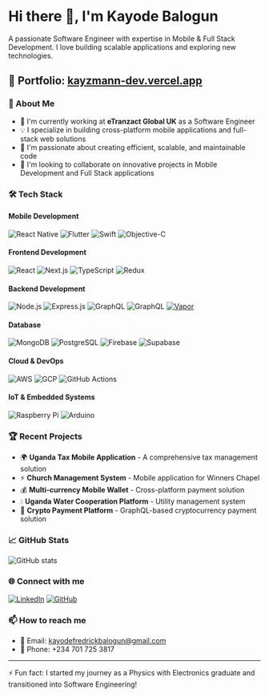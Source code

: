 # Hi there 👋, I'm Kayode Balogun

A passionate Software Engineer with expertise in Mobile & Full Stack Development. I love building scalable applications and exploring new technologies.

## 🌟 Portfolio: [kayzmann-dev.vercel.app](https://kayzmann-dev.vercel.app/)

### 🚀 About Me
- 🔭 I'm currently working at **eTranzact Global UK** as a Software Engineer
- 💡 I specialize in building cross-platform mobile applications and full-stack web solutions
- 🌱 I'm passionate about creating efficient, scalable, and maintainable code
- 👯 I'm looking to collaborate on innovative projects in Mobile Development and Full Stack applications

### 🛠 Tech Stack

#### Mobile Development
![React Native](https://img.shields.io/badge/React_Native-20232A?style=for-the-badge&logo=react&logoColor=61DAFB)
![Flutter](https://img.shields.io/badge/Flutter-02569B?style=for-the-badge&logo=flutter&logoColor=white)
![Swift](https://img.shields.io/badge/Swift-FA7343?style=for-the-badge&logo=swift&logoColor=white)
![Objective-C](https://img.shields.io/badge/Objective--C-%233A95E3.svg?style=for-the-badge&logo=apple&logoColor=white)

#### Frontend Development
![React](https://img.shields.io/badge/React-20232A?style=for-the-badge&logo=react&logoColor=61DAFB)
![Next.js](https://img.shields.io/badge/Next.js-000000?style=for-the-badge&logo=next.js&logoColor=white)
![TypeScript](https://img.shields.io/badge/TypeScript-007ACC?style=for-the-badge&logo=typescript&logoColor=white)
![Redux](https://img.shields.io/badge/Redux-593D88?style=for-the-badge&logo=redux&logoColor=white)

#### Backend Development
![Node.js](https://img.shields.io/badge/Node.js-43853D?style=for-the-badge&logo=node.js&logoColor=white)
![Express.js](https://img.shields.io/badge/Express.js-404D59?style=for-the-badge)
![GraphQL](https://img.shields.io/badge/GraphQL-E10098?style=for-the-badge&logo=graphql&logoColor=white)
![GraphQL](https://img.shields.io/badge/GraphQL-E10098?style=for-the-badge&logo=graphql&logoColor=white)
[![Vapor](https://img.shields.io/badge/Vapor-5.0-blue?style=for-the-badge&logo=swift&logoColor=white)](https://github.com/Kayz-mann/vapor-server)



#### Database
![MongoDB](https://img.shields.io/badge/MongoDB-4EA94B?style=for-the-badge&logo=mongodb&logoColor=white)
![PostgreSQL](https://img.shields.io/badge/PostgreSQL-316192?style=for-the-badge&logo=postgresql&logoColor=white)
![Firebase](https://img.shields.io/badge/Firebase-039BE5?style=for-the-badge&logo=Firebase&logoColor=white)
![Supabase](https://img.shields.io/badge/Supabase-181818?style=for-the-badge&logo=supabase&logoColor=white)

#### Cloud & DevOps
![AWS](https://img.shields.io/badge/AWS-%23FF9900.svg?style=for-the-badge&logo=amazon-aws&logoColor=white)
![GCP](https://img.shields.io/badge/Google_Cloud-4285F4?style=for-the-badge&logo=google-cloud&logoColor=white)
![GitHub Actions](https://img.shields.io/badge/github%20actions-%232671E5.svg?style=for-the-badge&logo=githubactions&logoColor=white)

#### IoT & Embedded Systems
![Raspberry Pi](https://img.shields.io/badge/-RaspberryPi-C51A4A?style=for-the-badge&logo=Raspberry-Pi)
![Arduino](https://img.shields.io/badge/-Arduino-00979D?style=for-the-badge&logo=Arduino&logoColor=white)

### 🏆 Recent Projects

- 🌍 **Uganda Tax Mobile Application** - A comprehensive tax management solution
- ⚡ **Church Management System** - Mobile application for Winners Chapel
- 💰 **Multi-currency Mobile Wallet** - Cross-platform payment solution
- 💧 **Uganda Water Cooperation Platform** - Utility management system
- 💱 **Crypto Payment Platform** - GraphQL-based cryptocurrency payment solution

### 📈 GitHub Stats

![GitHub stats](https://github-readme-stats.vercel.app/api?username=Kayz-mann&show_icons=true&theme=radical)

### 🌐 Connect with me
[![LinkedIn](https://img.shields.io/badge/LinkedIn-0077B5?style=for-the-badge&logo=linkedin&logoColor=white)](https://www.linkedin.com/in/kayode-balogun-b29438170)
[![GitHub](https://img.shields.io/badge/GitHub-100000?style=for-the-badge&logo=github&logoColor=white)](https://github.com/Kayz-mann)

### 📫 How to reach me
- 📧 Email: kayodefredrickbalogun@gmail.com
- 📱 Phone: +234 701 725 3817

---
⚡ Fun fact: I started my journey as a Physics with Electronics graduate and transitioned into Software Engineering!
